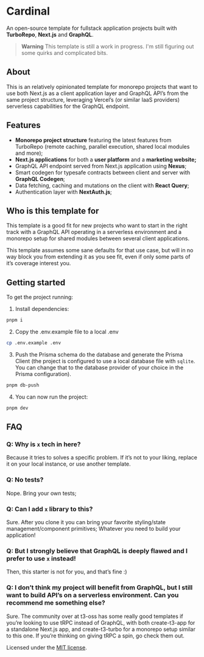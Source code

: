 # Cardinal

An open-source template for fullstack application projects built with **TurboRepo**, **Next.js** and **GraphQL**.

> **Warning**
> This template is still a work in progress. I'm still figuring out some quirks and complicated bits.

## About

This is an relatively opinionated template for monorepo projects that want to use both Next.js as a client application layer and GraphQL API’s from the same project structure, leveraging Vercel’s (or similar IaaS providers) serverless capabilities for the GraphQL endpoint.

## Features

- **Monorepo project structure** featuring the latest features from TurboRepo (remote caching, parallel execution, shared local modules and more);
- **Next.js applications** for both a **user platform** and a **marketing website;**
- GraphQL API endpoint served from Next.js application using **Nexus**;
- Smart codegen for typesafe contracts between client and server with **GraphQL Codegen**;
- Data fetching, caching and mutations on the client with **React Query**;
- Authentication layer with **NextAuth.js**;

## Who is this template for

This template is a good fit for new projects who want to start in the right track with a GraphQL API operating in a serverless environment and a monorepo setup for shared modules between several client applications.

This template assumes some sane defaults for that use case, but will in no way block you from extending it as you see fit, even if only some parts of it’s coverage interest you.

## Getting started

To get the project running:

1. Install dependencies:

```bash
pnpm i
```

2. Copy the .env.example file to a local .env

```bash
cp .env.example .env
```

3. Push the Prisma schema do the database and generate the Prisma Client (the project is configured to use a local database file with `sqlite`. You can change that to the database provider of your choice in the Prisma configuration).

```bash
pnpm db-push
```

4. You can now run the project:

```bash
pnpm dev
```

## FAQ

### Q: Why is `x` tech in here?

Because it tries to solves a specific problem. If it’s not to your liking, replace it on your local instance, or use another template.

### Q: No tests?

Nope. Bring your own tests;

### Q: Can I add `x` library to this?

Sure. After you clone it you can bring your favorite styling/state management/component primitives; Whatever you need to build your application!

### Q: But I strongly believe that GraphQL is deeply flawed and I prefer to use `x` instead!

Then, this starter is not for you, and that’s fine :)

### Q: I don’t think my project will benefit from GraphQL, but I still want to build API’s on a serverless environment. Can you recommend me something else?

Sure. The community over at t3-oss has some really good templates if you’re looking to use tRPC instead of GraphQL, with both create-t3-app for a standalone Next.js app, and create-t3-turbo for a monorepo setup similar to this one. If you’re thinking on giving tRPC a spin, go check them out.

Licensed under the [MIT license]().


